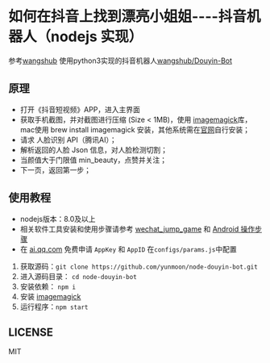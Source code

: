 # 如何在抖音上找到漂亮小姐姐----抖音机器人（nodejs 实现）

参考[wangshub](https://github.com/wangshub) 使用python3实现的抖音机器人[wangshub/Douyin-Bot](https://github.com/wangshub/Douyin-Bot)

## 原理
- 打开《抖音短视频》APP，进入主界面
- 获取手机截图，并对截图进行压缩 (Size < 1MB)，使用 [imagemagick](https://github.com/rsms/node-imagemagick)库，mac使用 brew install imagemagick 安装，其他系统需在[官网](http://www.imagemagick.org/script/index.php)自行安装；
- 请求 人脸识别 API（腾讯AI）；
- 解析返回的人脸 Json 信息，对人脸检测切割；
- 当颜值大于门限值 min_beauty，点赞并关注；
- 下一页，返回第一步；

## 使用教程
- nodejs版本：8.0及以上
- 相关软件工具安装和使用步骤请参考 [wechat_jump_game](https://github.com/wangshub/wechat_jump_game) 和 [Android 操作步骤](https://github.com/wangshub/wechat_jump_game/wiki/Android-%E5%92%8C-iOS-%E6%93%8D%E4%BD%9C%E6%AD%A5%E9%AA%A4)
- 在 [ai.qq.com](https://ai.qq.com) 免费申请 `AppKey` 和 `AppID` 在`configs/params.js`中配置
1. 获取源码：`git clone https://github.com/yunmoon/node-douyin-bot.git`
2. 进入源码目录： `cd node-douyin-bot`
3. 安装依赖： `npm i`
4. 安装 [imagemagick](http://www.imagemagick.org/script/index.php)
5. 运行程序：`npm start`

## LICENSE

MIT
